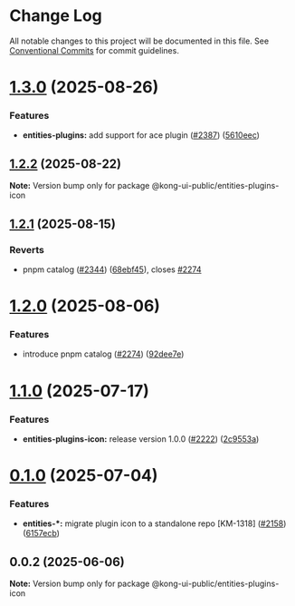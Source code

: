 # Change Log

All notable changes to this project will be documented in this file.
See [Conventional Commits](https://conventionalcommits.org) for commit guidelines.

# [1.3.0](https://github.com/Kong/public-ui-components/compare/@kong-ui-public/entities-plugins-icon@1.2.2...@kong-ui-public/entities-plugins-icon@1.3.0) (2025-08-26)


### Features

* **entities-plugins:** add support for ace plugin ([#2387](https://github.com/Kong/public-ui-components/issues/2387)) ([5610eec](https://github.com/Kong/public-ui-components/commit/5610eec4935ecf998c8f94fc4316dcc35ae104df))





## [1.2.2](https://github.com/Kong/public-ui-components/compare/@kong-ui-public/entities-plugins-icon@1.2.1...@kong-ui-public/entities-plugins-icon@1.2.2) (2025-08-22)

**Note:** Version bump only for package @kong-ui-public/entities-plugins-icon





## [1.2.1](https://github.com/Kong/public-ui-components/compare/@kong-ui-public/entities-plugins-icon@1.2.0...@kong-ui-public/entities-plugins-icon@1.2.1) (2025-08-15)


### Reverts

* pnpm catalog ([#2344](https://github.com/Kong/public-ui-components/issues/2344)) ([68ebf45](https://github.com/Kong/public-ui-components/commit/68ebf452b5825000b3a528aedbb4233b11cb0c72)), closes [#2274](https://github.com/Kong/public-ui-components/issues/2274)





# [1.2.0](https://github.com/Kong/public-ui-components/compare/@kong-ui-public/entities-plugins-icon@1.1.0...@kong-ui-public/entities-plugins-icon@1.2.0) (2025-08-06)


### Features

* introduce pnpm catalog ([#2274](https://github.com/Kong/public-ui-components/issues/2274)) ([92dee7e](https://github.com/Kong/public-ui-components/commit/92dee7ea52444752de54950ae4fb65bcc3276fd6))





# [1.1.0](https://github.com/Kong/public-ui-components/compare/@kong-ui-public/entities-plugins-icon@0.1.0...@kong-ui-public/entities-plugins-icon@1.1.0) (2025-07-17)


### Features

* **entities-plugins-icon:** release version 1.0.0 ([#2222](https://github.com/Kong/public-ui-components/issues/2222)) ([2c9553a](https://github.com/Kong/public-ui-components/commit/2c9553a73aa1db69abb6986eddfe621b1dd11343))





# [0.1.0](https://github.com/Kong/public-ui-components/compare/@kong-ui-public/entities-plugins-icon@0.0.2...@kong-ui-public/entities-plugins-icon@0.1.0) (2025-07-04)


### Features

* **entities-*:** migrate plugin icon to a standalone repo [KM-1318] ([#2158](https://github.com/Kong/public-ui-components/issues/2158)) ([6157ecb](https://github.com/Kong/public-ui-components/commit/6157ecb1bb7e779193f43fe1265ba466d601e034))





## 0.0.2 (2025-06-06)

**Note:** Version bump only for package @kong-ui-public/entities-plugins-icon
